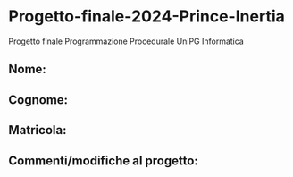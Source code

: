 # Progetto-finale-2024-Prince-Inertia
Progetto finale Programmazione Procedurale UniPG Informatica

## Nome: 

## Cognome: 

## Matricola:

## Commenti/modifiche al progetto:
